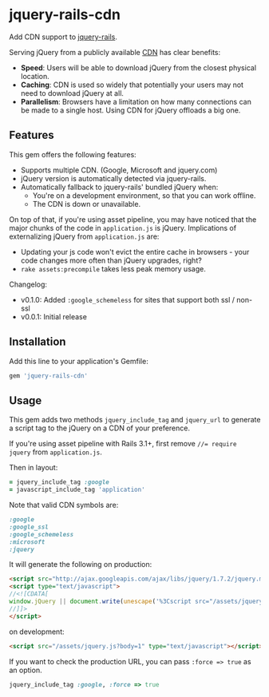 # jquery-rails-cdn

Add CDN support to [jquery-rails](https://github.com/rails/jquery-rails).

Serving jQuery from a publicly available [CDN](http://en.wikipedia.org/wiki/Content_Delivery_Network) has clear benefits:

* **Speed**: Users will be able to download jQuery from the closest physical location.
* **Caching**: CDN is used so widely that potentially your users may not need to download jQuery at all.
* **Parallelism**: Browsers have a limitation on how many connections can be made to a single host. Using CDN for jQuery offloads a big one.

## Features

This gem offers the following features:

* Supports multiple CDN. (Google, Microsoft and jquery.com)
* jQuery version is automatically detected via jquery-rails.
* Automatically fallback to jquery-rails' bundled jQuery when:
  * You're on a development environment, so that you can work offline.
  * The CDN is down or unavailable.

On top of that, if you're using asset pipeline, you may have noticed that the major chunks of the code in `application.js` is jQuery. Implications of externalizing jQuery from `application.js` are:

* Updating your js code won't evict the entire cache in browsers - your code changes more often than jQuery upgrades, right?
* `rake assets:precompile` takes less peak memory usage.

Changelog:

* v0.1.0: Added `:google_schemeless` for sites that support both ssl / non-ssl
* v0.0.1: Initial release

## Installation

Add this line to your application's Gemfile:

```ruby
gem 'jquery-rails-cdn'
```

## Usage

This gem adds two methods `jquery_include_tag` and `jquery_url` to generate a script tag to the jQuery on a CDN of your preference.

If you're using asset pipeline with Rails 3.1+, first remove `//= require jquery` from `application.js`.

Then in layout:

```ruby
= jquery_include_tag :google
= javascript_include_tag 'application'
```

Note that valid CDN symbols are:

```ruby
:google
:google_ssl
:google_schemeless
:microsoft
:jquery
```

It will generate the following on production:

```html
<script src="http://ajax.googleapis.com/ajax/libs/jquery/1.7.2/jquery.min.js" type="text/javascript"></script>
<script type="text/javascript">
//<![CDATA[
window.jQuery || document.write(unescape('%3Cscript src="/assets/jquery-86b29a215ef746103e2469f095a4df9e.js" type="text/javascript">%3C/script>'))
//]]>
</script>
```

on development:

```html
<script src="/assets/jquery.js?body=1" type="text/javascript"></script>
```

If you want to check the production URL, you can pass `:force => true` as an option.

```ruby
jquery_include_tag :google, :force => true
```
